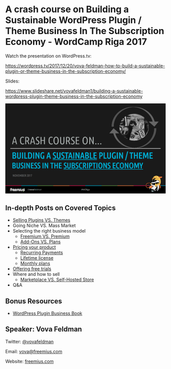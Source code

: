 # A crash course on Building a Sustainable WordPress Plugin / Theme Business In The Subscription Economy - WordCamp Riga 2017

Watch the presentation on WordPress.tv:

https://wordpress.tv/2017/12/20/vova-feldman-how-to-build-a-sustainable-plugin-or-theme-business-in-the-subscription-economy/

Slides:

https://www.slideshare.net/vovafeldman1/building-a-sustainable-wordpress-plugin-theme-business-in-the-subscription-economy

![Plugin settings](/Screenshot%202017-11-20%2012.57.29.png)

## In-depth Posts on Covered Topics

* [Selling Plugins VS. Themes](https://freemius.com/blog/themeforest-or-codecanyon-sell-plugins-or-themes/)
* Going Niche VS. Mass Market
* Selecting the right business model
  * [Freemium VS. Premium](https://freemius.com/blog/premium-versus-freemium-wordpress-plugins/)
  * [Add-Ons VS. Plans](https://freemius.com/blog/premium-vs-add-ons-which-is-the-best-monetization-model-for-your-wordpress-plugin/)
* [Pricing your product](https://freemius.com/blog/price-wordpress-plugin/)
  * [Recurring Payments](https://freemius.com/blog/why-wordpress-plugin-developers-have-to-start-thinking-saas/)
  * [Lifetime license](https://freemius.com/blog/lifetime-license-for-wordpress-plugins-the-right-way/)
  * [Monthly plans](https://freemius.com/blog/wordpress-plugin-monthly-pricing-experiment/)
* [Offering free trials](https://freemius.com/blog/trials-premium-wordpress-plugins-themes/)
* Where and how to sell
  * [Marketplace VS. Self-Hosted Store](https://freemius.com/blog/mike-stott-wordpress-business/)
* Q&A

## Bonus Resources
* [WordPress Plugin Business Book](https://freemius.com/wordpress-plugin-business-book/)

## Speaker: Vova Feldman
Twitter: [@vovafeldman](https://twitter.com/vovafeldman)

Email: [vova@freemius.com](mailto:vova@freemius.com)

Website: [freemius.com](https://freemius.com)


